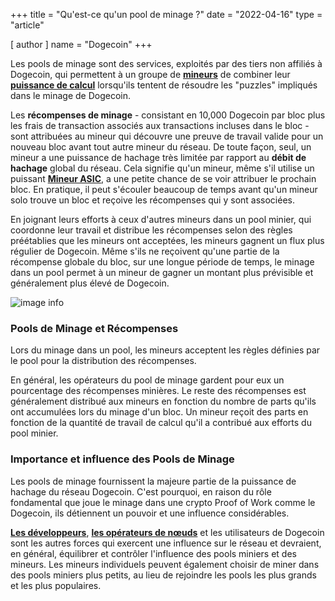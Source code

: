 +++
title = "Qu'est-ce qu'un pool de minage ?"
date = "2022-04-16"
type = "article"

[ author ]
  name = "Dogecoin"
+++

Les pools de minage sont des services, exploités par des tiers non affiliés à Dogecoin, qui permettent à un groupe de [**mineurs**](/fr/dogepedia/articles/what-is-a-miner/) de combiner leur [**puissance de calcul**](/fr/dogepedia/articles/what-is-a-miner/#hashing-power) lorsqu'ils tentent de résoudre les "puzzles" impliqués dans le minage de Dogecoin. 

Les **récompenses de minage** - consistant en 10,000 Dogecoin par bloc plus les frais de transaction associés aux transactions incluses dans le bloc - sont attribuées au mineur qui découvre une preuve de travail valide pour un nouveau bloc avant tout autre mineur du réseau. De toute façon, seul, un mineur a une puissance de hachage très limitée par rapport au **débit de hachage** global du réseau. Cela signifie qu'un mineur, même s'il utilise un puissant [**Mineur ASIC**](/fr/dogepedia/how-tos/mining-dogecoin/#ASICs), a une petite chance de se voir attribuer le prochain bloc. En pratique, il peut s'écouler beaucoup de temps avant qu'un mineur solo trouve un bloc et reçoive les récompenses qui y sont associées.

En joignant leurs efforts à ceux d'autres mineurs dans un pool minier, qui coordonne leur travail et distribue les récompenses selon des règles préétablies que les mineurs ont acceptées, les mineurs gagnent un flux plus régulier de Dogecoin. Même s'ils ne reçoivent qu'une partie de la récompense globale du bloc, sur une longue période de temps, le minage dans un pool permet à un mineur de gagner un montant plus prévisible et généralement plus élevé de Dogecoin.

![image info](/assets/images/dogepedia/6.png)
### Pools de Minage et Récompenses
Lors du minage dans un pool, les mineurs acceptent les règles définies par le pool pour la distribution des récompenses. 

En général, les opérateurs du pool de minage gardent pour eux un pourcentage des récompenses minières. Le reste des récompenses est généralement distribué aux mineurs en fonction du nombre de parts qu'ils ont accumulées lors du minage d'un bloc. Un mineur reçoit des parts en fonction de la quantité de travail de calcul qu'il a contribué aux efforts du pool minier.

### Importance et influence des Pools de Minage
Les pools de minage fournissent la majeure partie de la puissance de hachage du réseau Dogecoin. C'est pourquoi, en raison du rôle fondamental que joue le minage dans une crypto Proof of Work comme le Dogecoin, ils détiennent un pouvoir et une influence considérables.

[**Les développeurs**](/fr/dogepedia/articles/dogecoin-developers/), [**les opérateurs de nœuds**](/fr/dogepedia/articles/what-is-a-node/#full-nodes) et les utilisateurs de Dogecoin sont les autres forces qui exercent une influence sur le réseau et devraient, en général, équilibrer et contrôler l'influence des pools miniers et des mineurs. Les mineurs individuels peuvent également choisir de miner dans des pools miniers plus petits, au lieu de rejoindre les pools les plus grands et les plus populaires.